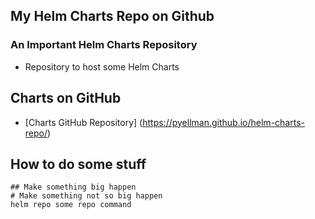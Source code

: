 ## My Helm Charts Repo on Github

### An Important Helm Charts Repository
- Repository to host some Helm Charts 

## Charts on GitHub
- [Charts GitHub Repository] (https://pyellman.github.io/helm-charts-repo/)

## How to do some stuff
```t
## Make something big happen
# Make something not so big happen
helm repo some repo command

```
